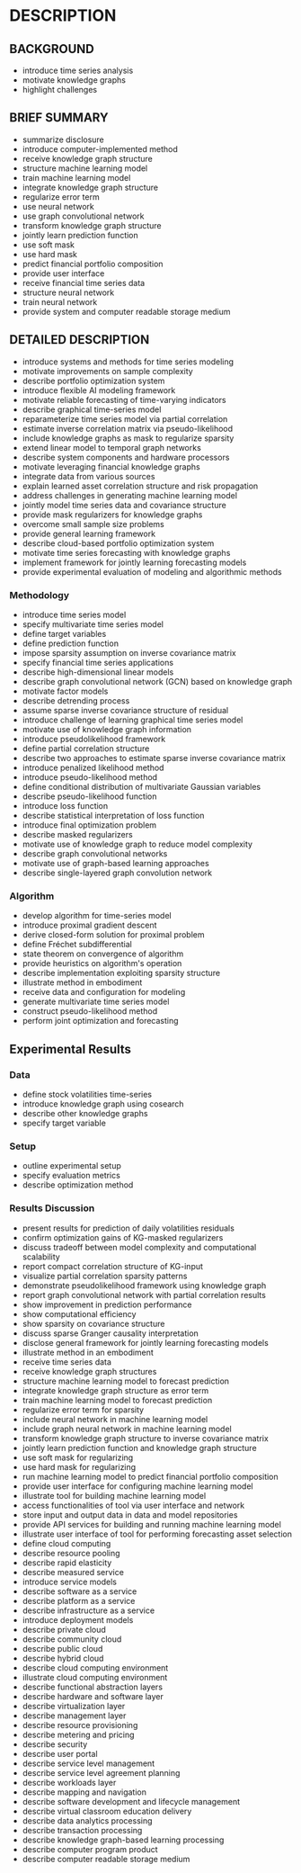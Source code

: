 # DESCRIPTION

## BACKGROUND

- introduce time series analysis
- motivate knowledge graphs
- highlight challenges

## BRIEF SUMMARY

- summarize disclosure
- introduce computer-implemented method
- receive knowledge graph structure
- structure machine learning model
- train machine learning model
- integrate knowledge graph structure
- regularize error term
- use neural network
- use graph convolutional network
- transform knowledge graph structure
- jointly learn prediction function
- use soft mask
- use hard mask
- predict financial portfolio composition
- provide user interface
- receive financial time series data
- structure neural network
- train neural network
- provide system and computer readable storage medium

## DETAILED DESCRIPTION

- introduce systems and methods for time series modeling
- motivate improvements on sample complexity
- describe portfolio optimization system
- introduce flexible AI modeling framework
- motivate reliable forecasting of time-varying indicators
- describe graphical time-series model
- reparameterize time series model via partial correlation
- estimate inverse correlation matrix via pseudo-likelihood
- include knowledge graphs as mask to regularize sparsity
- extend linear model to temporal graph networks
- describe system components and hardware processors
- motivate leveraging financial knowledge graphs
- integrate data from various sources
- explain learned asset correlation structure and risk propagation
- address challenges in generating machine learning model
- jointly model time series data and covariance structure
- provide mask regularizers for knowledge graphs
- overcome small sample size problems
- provide general learning framework
- describe cloud-based portfolio optimization system
- motivate time series forecasting with knowledge graphs
- implement framework for jointly learning forecasting models
- provide experimental evaluation of modeling and algorithmic methods

### Methodology

- introduce time series model
- specify multivariate time series model
- define target variables
- define prediction function
- impose sparsity assumption on inverse covariance matrix
- specify financial time series applications
- describe high-dimensional linear models
- describe graph convolutional network (GCN) based on knowledge graph
- motivate factor models
- describe detrending process
- assume sparse inverse covariance structure of residual
- introduce challenge of learning graphical time series model
- motivate use of knowledge graph information
- introduce pseudolikelihood framework
- define partial correlation structure
- describe two approaches to estimate sparse inverse covariance matrix
- introduce penalized likelihood method
- introduce pseudo-likelihood method
- define conditional distribution of multivariate Gaussian variables
- describe pseudo-likelihood function
- introduce loss function
- describe statistical interpretation of loss function
- introduce final optimization problem
- describe masked regularizers
- motivate use of knowledge graph to reduce model complexity
- describe graph convolutional networks
- motivate use of graph-based learning approaches
- describe single-layered graph convolution network

### Algorithm

- develop algorithm for time-series model
- introduce proximal gradient descent
- derive closed-form solution for proximal problem
- define Fréchet subdifferential
- state theorem on convergence of algorithm
- provide heuristics on algorithm's operation
- describe implementation exploiting sparsity structure
- illustrate method in embodiment
- receive data and configuration for modeling
- generate multivariate time series model
- construct pseudo-likelihood method
- perform joint optimization and forecasting

## Experimental Results

### Data

- define stock volatilities time-series
- introduce knowledge graph using cosearch
- describe other knowledge graphs
- specify target variable

### Setup

- outline experimental setup
- specify evaluation metrics
- describe optimization method

### Results Discussion

- present results for prediction of daily volatilities residuals
- confirm optimization gains of KG-masked regularizers
- discuss tradeoff between model complexity and computational scalability
- report compact correlation structure of KG-input
- visualize partial correlation sparsity patterns
- demonstrate pseudolikelihood framework using knowledge graph
- report graph convolutional network with partial correlation results
- show improvement in prediction performance
- show computational efficiency
- show sparsity on covariance structure
- discuss sparse Granger causality interpretation
- disclose general framework for jointly learning forecasting models
- illustrate method in an embodiment
- receive time series data
- receive knowledge graph structures
- structure machine learning model to forecast prediction
- integrate knowledge graph structure as error term
- train machine learning model to forecast prediction
- regularize error term for sparsity
- include neural network in machine learning model
- include graph neural network in machine learning model
- transform knowledge graph structure to inverse covariance matrix
- jointly learn prediction function and knowledge graph structure
- use soft mask for regularizing
- use hard mask for regularizing
- run machine learning model to predict financial portfolio composition
- provide user interface for configuring machine learning model
- illustrate tool for building machine learning model
- access functionalities of tool via user interface and network
- store input and output data in data and model repositories
- provide API services for building and running machine learning model
- illustrate user interface of tool for performing forecasting asset selection
- define cloud computing
- describe resource pooling
- describe rapid elasticity
- describe measured service
- introduce service models
- describe software as a service
- describe platform as a service
- describe infrastructure as a service
- introduce deployment models
- describe private cloud
- describe community cloud
- describe public cloud
- describe hybrid cloud
- describe cloud computing environment
- illustrate cloud computing environment
- describe functional abstraction layers
- describe hardware and software layer
- describe virtualization layer
- describe management layer
- describe resource provisioning
- describe metering and pricing
- describe security
- describe user portal
- describe service level management
- describe service level agreement planning
- describe workloads layer
- describe mapping and navigation
- describe software development and lifecycle management
- describe virtual classroom education delivery
- describe data analytics processing
- describe transaction processing
- describe knowledge graph-based learning processing
- describe computer program product
- describe computer readable storage medium

